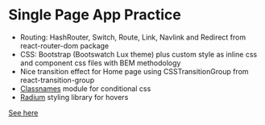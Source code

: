 # Single Page App Practice
- Routing: HashRouter, Switch, Route, Link, Navlink and Redirect from react-router-dom package
- CSS: Bootstrap (Bootswatch Lux theme) plus custom style as inline css and component css files with BEM methodology
- Nice transition effect for Home page using CSSTransitionGroup from react-transition-group
- [Classnames](https://www.npmjs.com/package/classnames) module for conditional css
- [Radium](https://formidable.com/open-source/radium/) styling library for hovers

[See here](https://akarlovskaya.github.io/ReactJs-Single-Page-App/#/home)
